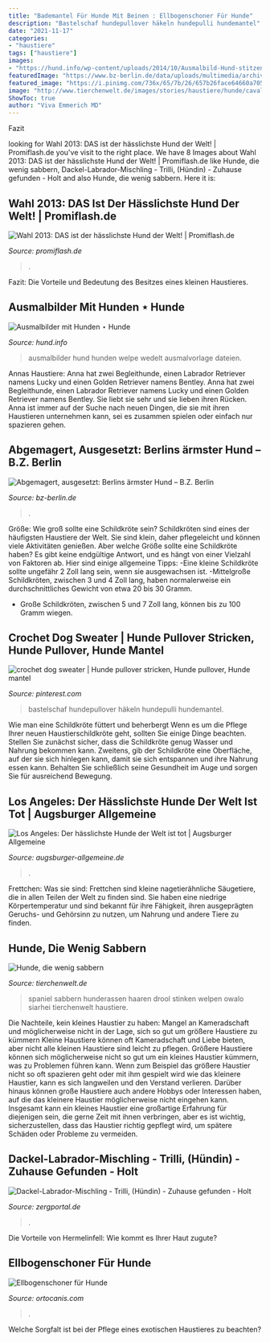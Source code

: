 ```yaml
---
title: "Bademantel Für Hunde Mit Beinen : Ellbogenschoner Für Hunde"
description: "Bastelschaf hundepullover häkeln hundepulli hundemantel"
date: "2021-11-17"
categories:
- "haustiere"
tags: ["haustiere"]
images:
- "https://hund.info/wp-content/uploads/2014/10/Ausmalbild-Hund-stitzend.jpg"
featuredImage: "https://www.bz-berlin.de/data/uploads/multimedia/archive/00479/Bonny_jpeg_479303a-1024x576.jpeg"
featured_image: "https://i.pinimg.com/736x/65/7b/26/657b26face64660a705b984a6e201666.jpg"
image: "http://www.tierchenwelt.de/images/stories/haustiere/hunde/cavalier_king_charles_spaniel_l.jpg"
ShowToc: true
author: "Viva Emmerich MD"
---
```



Fazit

	

		
looking for Wahl 2013: DAS ist der hässlichste Hund der Welt! | Promiflash.de you've visit to the right place. We have 8 Images about Wahl 2013: DAS ist der hässlichste Hund der Welt! | Promiflash.de like Hunde, die wenig sabbern, Dackel-Labrador-Mischling - Trilli, (Hündin) - Zuhause gefunden - Holt and also Hunde, die wenig sabbern. Here it is:
		
    
## Wahl 2013: DAS Ist Der Hässlichste Hund Der Welt! | Promiflash.de

<img loading=lazy src="https://content4.promiflash.de/article-images/landscape1024/haesslichster-hund-2013.jpg" onerror="this.onerror=null;this.src='https://tse1.mm.bing.net/th?id=OIP.nhRSUuY5wGj-7jciiNgHOQHaFj&amp;pid=15.1';" alt="Wahl 2013: DAS ist der hässlichste Hund der Welt! | Promiflash.de">

_Source: promiflash.de_

>. 

	

Fazit: Die Vorteile und Bedeutung des Besitzes eines kleinen Haustieres.

    
## Ausmalbilder Mit Hunden ⋆ Hunde

<img loading=lazy src="https://hund.info/wp-content/uploads/2014/10/Ausmalbild-Hund-stitzend.jpg" onerror="this.onerror=null;this.src='https://tse4.mm.bing.net/th?id=OIP.4F9cwPe0Bg0EEXP6ADXqGwHaK7&amp;pid=15.1';" alt="Ausmalbilder mit Hunden ⋆ Hunde">

_Source: hund.info_

>ausmalbilder hund hunden welpe wedelt ausmalvorlage dateien. 

	

Annas Haustiere: Anna hat zwei Begleithunde, einen Labrador Retriever namens Lucky und einen Golden Retriever namens Bentley.
Anna hat zwei Begleithunde, einen Labrador Retriever namens Lucky und einen Golden Retriever namens Bentley. Sie liebt sie sehr und sie lieben ihren Rücken. Anna ist immer auf der Suche nach neuen Dingen, die sie mit ihren Haustieren unternehmen kann, sei es zusammen spielen oder einfach nur spazieren gehen.

    
## Abgemagert, Ausgesetzt: Berlins ärmster Hund – B.Z. Berlin

<img loading=lazy src="https://www.bz-berlin.de/data/uploads/multimedia/archive/00479/Bonny_jpeg_479303a-1024x576.jpeg" onerror="this.onerror=null;this.src='https://tse2.mm.bing.net/th?id=OIP.x3wcX2xyzyHcgf8smqmx4QHaEK&amp;pid=15.1';" alt="Abgemagert, ausgesetzt: Berlins ärmster Hund – B.Z. Berlin">

_Source: bz-berlin.de_

>. 

	

Größe: Wie groß sollte eine Schildkröte sein?
Schildkröten sind eines der häufigsten Haustiere der Welt. Sie sind klein, daher pflegeleicht und können viele Aktivitäten genießen. Aber welche Größe sollte eine Schildkröte haben? Es gibt keine endgültige Antwort, und es hängt von einer Vielzahl von Faktoren ab. Hier sind einige allgemeine Tipps:
-Eine kleine Schildkröte sollte ungefähr 2 Zoll lang sein, wenn sie ausgewachsen ist.
-Mittelgroße Schildkröten, zwischen 3 und 4 Zoll lang, haben normalerweise ein durchschnittliches Gewicht von etwa 20 bis 30 Gramm.
- Große Schildkröten, zwischen 5 und 7 Zoll lang, können bis zu 100 Gramm wiegen.

    
## Crochet Dog Sweater | Hunde Pullover Stricken, Hunde Pullover, Hunde Mantel

<img loading=lazy src="https://i.pinimg.com/736x/65/7b/26/657b26face64660a705b984a6e201666.jpg" onerror="this.onerror=null;this.src='https://tse4.mm.bing.net/th?id=OIP.6Pn0XxZ8Vj3f17S2Q5MquwHaFj&amp;pid=15.1';" alt="crochet dog sweater | Hunde pullover stricken, Hunde pullover, Hunde mantel">

_Source: pinterest.com_

>bastelschaf hundepullover häkeln hundepulli hundemantel. 

	

Wie man eine Schildkröte füttert und beherbergt
Wenn es um die Pflege Ihrer neuen Haustierschildkröte geht, sollten Sie einige Dinge beachten. Stellen Sie zunächst sicher, dass die Schildkröte genug Wasser und Nahrung bekommen kann. Zweitens, gib der Schildkröte eine Oberfläche, auf der sie sich hinlegen kann, damit sie sich entspannen und ihre Nahrung essen kann. Behalten Sie schließlich seine Gesundheit im Auge und sorgen Sie für ausreichend Bewegung.

    
## Los Angeles: Der Hässlichste Hunde Der Welt Ist Tot | Augsburger Allgemeine

<img loading=lazy src="https://www.augsburger-allgemeine.de/img/incoming/crop19225411/2669566784-cv16_9-w940/haesslichster-Hund-der-Welt-Yoda.jpg" onerror="this.onerror=null;this.src='https://tse1.mm.bing.net/th?id=OIP.Pu-vWl2-WBp_TonXHlbBOwHaEK&amp;pid=15.1';" alt="Los Angeles: Der hässlichste Hunde der Welt ist tot | Augsburger Allgemeine">

_Source: augsburger-allgemeine.de_

>. 

	

Frettchen: Was sie sind: Frettchen sind kleine nagetierähnliche Säugetiere, die in allen Teilen der Welt zu finden sind. Sie haben eine niedrige Körpertemperatur und sind bekannt für ihre Fähigkeit, ihren ausgeprägten Geruchs- und Gehörsinn zu nutzen, um Nahrung und andere Tiere zu finden.

    
## Hunde, Die Wenig Sabbern

<img loading=lazy src="http://www.tierchenwelt.de/images/stories/haustiere/hunde/cavalier_king_charles_spaniel_l.jpg" onerror="this.onerror=null;this.src='https://tse4.mm.bing.net/th?id=OIP.giEBQYHmAjVyOQsT0lFLUwHaE8&amp;pid=15.1';" alt="Hunde, die wenig sabbern">

_Source: tierchenwelt.de_

>spaniel sabbern hunderassen haaren drool stinken welpen owalo siarhei tierchenwelt haustiere. 

	

Die Nachteile, kein kleines Haustier zu haben: Mangel an Kameradschaft und möglicherweise nicht in der Lage, sich so gut um größere Haustiere zu kümmern
Kleine Haustiere können oft Kameradschaft und Liebe bieten, aber nicht alle kleinen Haustiere sind leicht zu pflegen. Größere Haustiere können sich möglicherweise nicht so gut um ein kleines Haustier kümmern, was zu Problemen führen kann. Wenn zum Beispiel das größere Haustier nicht so oft spazieren geht oder mit ihm gespielt wird wie das kleinere Haustier, kann es sich langweilen und den Verstand verlieren. Darüber hinaus können große Haustiere auch andere Hobbys oder Interessen haben, auf die das kleinere Haustier möglicherweise nicht eingehen kann. Insgesamt kann ein kleines Haustier eine großartige Erfahrung für diejenigen sein, die gerne Zeit mit ihnen verbringen, aber es ist wichtig, sicherzustellen, dass das Haustier richtig gepflegt wird, um spätere Schäden oder Probleme zu vermeiden.

    
## Dackel-Labrador-Mischling - Trilli, (Hündin) - Zuhause Gefunden - Holt

<img loading=lazy src="https://zergportal.de/files/Trilli (1).jpg" onerror="this.onerror=null;this.src='https://tse2.mm.bing.net/th?id=OIP.WrFg9U3cLRGe0fXfeasDyQHaHE&amp;pid=15.1';" alt="Dackel-Labrador-Mischling - Trilli, (Hündin) - Zuhause gefunden - Holt">

_Source: zergportal.de_

>. 

	

Die Vorteile von Hermelinfell: Wie kommt es Ihrer Haut zugute?

    
## Ellbogenschoner Für Hunde

<img loading=lazy src="https://www.ortocanis.com/1560-large_default/ellbogen-schoner.jpg" onerror="this.onerror=null;this.src='https://tse2.mm.bing.net/th?id=OIP.vJWEH3D4Na7DcxFiGW_pkgHaHa&amp;pid=15.1';" alt="Ellbogenschoner für Hunde">

_Source: ortocanis.com_

>. 

	

Welche Sorgfalt ist bei der Pflege eines exotischen Haustieres zu beachten?

